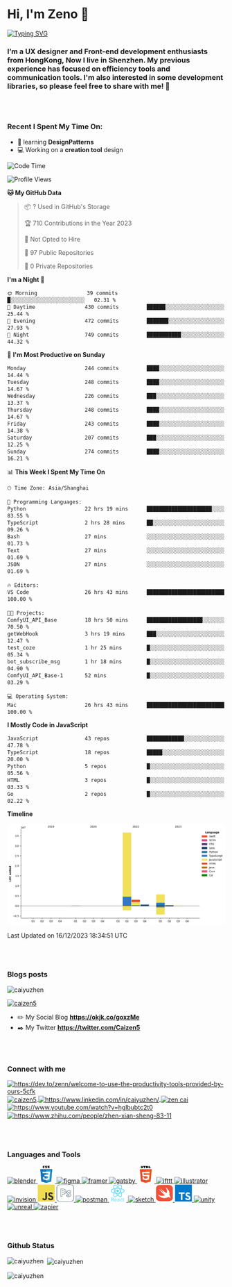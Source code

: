 # Hi, I'm Zeno 👋
[![Typing SVG](https://readme-typing-svg.herokuapp.com?font=Fira+Code&weight=600&size=24&pause=1000&color=3B18F7&width=435&lines=Design+and+technology+enthusiasts)](https://git.io/typing-svg)

### I’m a UX designer  and Front-end development enthusiasts from HongKong, Now I live in Shenzhen. My previous experience has focused on efficiency tools and communication tools. I'm also interested in some development libraries, so please feel free to share with me! 👏

<br />
<br />

### Recent I Spent My Time On:
- 🌱 learning **DesignPatterns**
- 💻 Working on a **creation tool** design


<!--START_SECTION:waka-->
![Code Time](http://img.shields.io/badge/Code%20Time-683%20hrs%2045%20mins-blue)

![Profile Views](http://img.shields.io/badge/Profile%20Views-1-blue)

**🐱 My GitHub Data** 

> 📦 ? Used in GitHub's Storage 
 > 
> 🏆 710 Contributions in the Year 2023
 > 
> 🚫 Not Opted to Hire
 > 
> 📜 97 Public Repositories 
 > 
> 🔑 0 Private Repositories 
 > 
**I'm a Night 🦉** 

```text
🌞 Morning                39 commits          █░░░░░░░░░░░░░░░░░░░░░░░░   02.31 % 
🌆 Daytime                430 commits         ██████░░░░░░░░░░░░░░░░░░░   25.44 % 
🌃 Evening                472 commits         ███████░░░░░░░░░░░░░░░░░░   27.93 % 
🌙 Night                  749 commits         ███████████░░░░░░░░░░░░░░   44.32 % 
```
📅 **I'm Most Productive on Sunday** 

```text
Monday                   244 commits         ████░░░░░░░░░░░░░░░░░░░░░   14.44 % 
Tuesday                  248 commits         ████░░░░░░░░░░░░░░░░░░░░░   14.67 % 
Wednesday                226 commits         ███░░░░░░░░░░░░░░░░░░░░░░   13.37 % 
Thursday                 248 commits         ████░░░░░░░░░░░░░░░░░░░░░   14.67 % 
Friday                   243 commits         ████░░░░░░░░░░░░░░░░░░░░░   14.38 % 
Saturday                 207 commits         ███░░░░░░░░░░░░░░░░░░░░░░   12.25 % 
Sunday                   274 commits         ████░░░░░░░░░░░░░░░░░░░░░   16.21 % 
```


📊 **This Week I Spent My Time On** 

```text
🕑︎ Time Zone: Asia/Shanghai

💬 Programming Languages: 
Python                   22 hrs 19 mins      █████████████████████░░░░   83.55 % 
TypeScript               2 hrs 28 mins       ██░░░░░░░░░░░░░░░░░░░░░░░   09.26 % 
Bash                     27 mins             ░░░░░░░░░░░░░░░░░░░░░░░░░   01.73 % 
Text                     27 mins             ░░░░░░░░░░░░░░░░░░░░░░░░░   01.69 % 
JSON                     27 mins             ░░░░░░░░░░░░░░░░░░░░░░░░░   01.69 % 

🔥 Editors: 
VS Code                  26 hrs 43 mins      █████████████████████████   100.00 % 

🐱‍💻 Projects: 
ComfyUI_API_Base         18 hrs 50 mins      ██████████████████░░░░░░░   70.50 % 
getWebHook               3 hrs 19 mins       ███░░░░░░░░░░░░░░░░░░░░░░   12.47 % 
test_coze                1 hr 25 mins        █░░░░░░░░░░░░░░░░░░░░░░░░   05.34 % 
bot_subscribe_msg        1 hr 18 mins        █░░░░░░░░░░░░░░░░░░░░░░░░   04.90 % 
ComfyUI_API_Base-1       52 mins             █░░░░░░░░░░░░░░░░░░░░░░░░   03.29 % 

💻 Operating System: 
Mac                      26 hrs 43 mins      █████████████████████████   100.00 % 
```

**I Mostly Code in JavaScript** 

```text
JavaScript               43 repos            ████████████░░░░░░░░░░░░░   47.78 % 
TypeScript               18 repos            █████░░░░░░░░░░░░░░░░░░░░   20.00 % 
Python                   5 repos             █░░░░░░░░░░░░░░░░░░░░░░░░   05.56 % 
HTML                     3 repos             █░░░░░░░░░░░░░░░░░░░░░░░░   03.33 % 
Go                       2 repos             █░░░░░░░░░░░░░░░░░░░░░░░░   02.22 % 
```



**Timeline**

![Lines of Code chart](https://raw.githubusercontent.com/Caiyuzhen/Caiyuzhen/main/assets/bar_graph.png)


 Last Updated on 16/12/2023 18:34:51 UTC
<!--END_SECTION:waka-->


<br />
<br />

### Blogs posts
<!-- BLOG-POST-LIST:START -->
<!-- BLOG-POST-LIST:END -->
<p align="left"> 
    <img src="https://komarev.com/ghpvc/?username=caiyuzhen&label=Profile%20views&color=0e75b6&style=flat" alt="caiyuzhen" /> 
</p>

<p align="left"> 
    <a href="https://twitter.com/caizen5" target="blank">
         <img src="https://img.shields.io/twitter/follow/caizen5?logo=twitter&style=for-the-badge"alt="caizen5" />
    </a> 
</p>

- ✏️ My Social Blog **https://okjk.co/goxzMe**
- ✒️ My Twitter **https://twitter.com/Caizen5**

<br />
<br />

<!-- <h3 align="left">Connect with me:</h3> -->
### Connect with me
<p align="left">
    <a href="https://dev.to/https://dev.to/zenn/welcome-to-use-the-productivity-tools-provided-by-ours-5cfk" target="blank">
        <img align="center" src="https://raw.githubusercontent.com/rahuldkjain/github-profile-readme-generator/master/src/images/icons/Social/devto.svg" alt="https://dev.to/zenn/welcome-to-use-the-productivity-tools-provided-by-ours-5cfk" height="30" width="40" />
    </a>
    <a href="https://twitter.com/caizen5" target="blank">
        <img align="center" src="https://raw.githubusercontent.com/rahuldkjain/github-profile-readme-generator/master/src/images/icons/Social/twitter.svg" alt="caizen5" height="30" width="40" />
    </a>
    <a href="https://linkedin.com/in/https://www.linkedin.com/in/caiyuzhen/" target="blank">
        <img align="center" src="https://raw.githubusercontent.com/rahuldkjain/github-profile-readme-generator/master/src/images/icons/Social/linked-in-alt.svg" alt="https://www.linkedin.com/in/caiyuzhen/" height="30" width="40" />
    </a>
    <a href="https://fb.com/zen cai" target="blank">
        <img align="center" src="https://raw.githubusercontent.com/rahuldkjain/github-profile-readme-generator/master/src/images/icons/Social/facebook.svg" alt="zen cai" height="30" width="40" />
    </a>
    <a href="https://www.youtube.com/c/https://www.youtube.com/watch?v=hglbubtc2t0" target="blank">
        <img align="center" src="https://raw.githubusercontent.com/rahuldkjain/github-profile-readme-generator/master/src/images/icons/Social/youtube.svg" alt="https://www.youtube.com/watch?v=hglbubtc2t0" height="30" width="40" />
    </a>
    <a href="/https://www.zhihu.com/people/zhen-xian-sheng-83-11" target="blank">
        <img align="center" src="https://raw.githubusercontent.com/rahuldkjain/github-profile-readme-generator/master/src/images/icons/Social/rss.svg" alt="https://www.zhihu.com/people/zhen-xian-sheng-83-11" height="30" width="40" />
    </a>
</p>


<br />
<br />

### Languages and Tools
<p align="left"> 
<a href="https://www.blender.org/" target="_blank" rel="noreferrer"> 
    <img src="https://download.blender.org/branding/community/blender_community_badge_white.svg" alt="blender" width="40" height="40"/> 
</a> 

<a href="https://www.w3schools.com/css/" target="_blank" rel="noreferrer"> 
    <img src="https://raw.githubusercontent.com/devicons/devicon/master/icons/css3/css3-original-wordmark.svg" alt="css3" width="40" height="40"/> 
</a> 

<a href="https://www.figma.com/" target="_blank" rel="noreferrer"> 
    <img src="https://www.vectorlogo.zone/logos/figma/figma-icon.svg" alt="figma" width="40" height="40"/> </a> <a href="https://www.framer.com/" target="_blank" rel="noreferrer"> 
    <img src="https://www.vectorlogo.zone/logos/framer/framer-icon.svg" alt="framer" width="40" height="40"/> </a> <a href="https://www.gatsbyjs.com/" target="_blank" rel="noreferrer"> 
    <img src="https://www.vectorlogo.zone/logos/gatsbyjs/gatsbyjs-icon.svg" alt="gatsby" width="40" height="40"/> </a> <a href="https://www.w3.org/html/" target="_blank" rel="noreferrer"> 
    <img src="https://raw.githubusercontent.com/devicons/devicon/master/icons/html5/html5-original-wordmark.svg" alt="html5" width="40" height="40"/> 
</a> 

<a href="https://ifttt.com/" target="_blank" rel="noreferrer"> 
    <img src="https://www.vectorlogo.zone/logos/ifttt/ifttt-ar21.svg" alt="ifttt" width="40" height="40"/> </a> <a href="https://www.adobe.com/in/products/illustrator.html" target="_blank" rel="noreferrer"> <img src="https://www.vectorlogo.zone/logos/adobe_illustrator/adobe_illustrator-icon.svg" alt="illustrator" width="40" height="40"/> 
</a> 

<a href="https://www.invisionapp.com/" target="_blank" rel="noreferrer"> 
    <img src="https://www.vectorlogo.zone/logos/invisionapp/invisionapp-icon.svg" alt="invision" width="40" height="40"/> </a> <a href="https://developer.mozilla.org/en-US/docs/Web/JavaScript" target="_blank" rel="noreferrer"> <img src="https://raw.githubusercontent.com/devicons/devicon/master/icons/javascript/javascript-original.svg" alt="javascript" width="40" height="40"/> 
</a> 

<a href="https://www.photoshop.com/en" target="_blank" rel="noreferrer"> 
    <img src="https://raw.githubusercontent.com/devicons/devicon/master/icons/photoshop/photoshop-line.svg" alt="photoshop" width="40" height="40"/> </a> <a href="https://postman.com" target="_blank" rel="noreferrer"> 
    <img src="https://www.vectorlogo.zone/logos/getpostman/getpostman-icon.svg" alt="postman" width="40" height="40"/> 
</a>

<a href="https://reactjs.org/" target="_blank" rel="noreferrer"> 
<img src="https://raw.githubusercontent.com/devicons/devicon/master/icons/react/react-original-wordmark.svg" alt="react" width="40" height="40"/> 
</a> 

<a href="https://www.sketch.com/" target="_blank" rel="noreferrer"> 
    <img src="https://www.vectorlogo.zone/logos/sketchapp/sketchapp-icon.svg" alt="sketch" width="40" height="40"/> 
</a> 

<a href="https://developer.apple.com/swift/" target="_blank" rel="noreferrer"> 
    <img src="https://raw.githubusercontent.com/devicons/devicon/master/icons/swift/swift-original.svg" alt="swift" width="40" height="40"/> 
</a> 

<a href="https://www.typescriptlang.org/" target="_blank" rel="noreferrer"> 
    <img src="https://raw.githubusercontent.com/devicons/devicon/master/icons/typescript/typescript-original.svg" alt="typescript" width="40" height="40"/> 
</a> 

<a href="https://unity.com/" target="_blank" rel="noreferrer"> 
    <img src="https://www.vectorlogo.zone/logos/unity3d/unity3d-icon.svg" alt="unity" width="40" height="40"/> 
</a> 

<a href="https://unrealengine.com/" target="_blank" rel="noreferrer"> 
    <img src="https://raw.githubusercontent.com/kenangundogan/fontisto/036b7eca71aab1bef8e6a0518f7329f13ed62f6b/icons/svg/brand/unreal-engine.svg" alt="unreal" width="40" height="40"/> 
</a> 

<a href="https://zapier.com" target="_blank" rel="noreferrer"> 
    <img src="https://www.vectorlogo.zone/logos/zapier/zapier-icon.svg" alt="zapier" width="40" height="40"/>
</a> 

</p>


<br />
<br />


### Github Status
<p>
    <img align="left" src="https://github-readme-stats.vercel.app/api/top-langs?username=caiyuzhen&show_icons=true&locale=en&layout=compact" alt="caiyuzhen" />
</p>

<p>&nbsp;
    <img align="center" src="https://github-readme-stats.vercel.app/api?username=caiyuzhen&show_icons=true&locale=en" alt="caiyuzhen" />
</p>

<p>
    <img align="center" src="https://github-readme-streak-stats.herokuapp.com/?user=caiyuzhen&"alt="caiyuzhen"/>
</p>


<!-- ### Tools
![dev]
(https://img.shields.io/badge/dev.to-
0A0A0A?
style=for-the-badge&logo=dev.to
&logoColor=white) -->


<!-- ![<Badge Name>](https://img.shields.io/badge/<Badge Text>-<Background Color>?style=for-the-badge&logo=<Icon Name>&logoColor=<Logo Color>) -->
